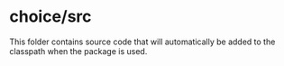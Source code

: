 # choice/src

This folder contains source code that will automatically be added to the classpath when
the package is used.
